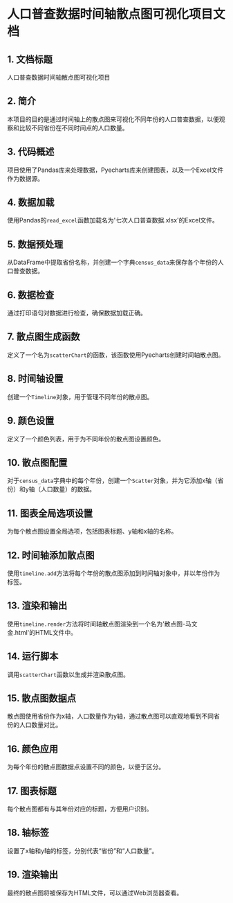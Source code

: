 # 人口普查数据时间轴散点图可视化项目文档

## 1. 文档标题
人口普查数据时间轴散点图可视化项目

## 2. 简介
本项目的目的是通过时间轴上的散点图来可视化不同年份的人口普查数据，以便观察和比较不同省份在不同时间点的人口数量。

## 3. 代码概述
项目使用了Pandas库来处理数据，Pyecharts库来创建图表，以及一个Excel文件作为数据源。

## 4. 数据加载
使用Pandas的`read_excel`函数加载名为'七次人口普查数据.xlsx'的Excel文件。

## 5. 数据预处理
从DataFrame中提取省份名称，并创建一个字典`census_data`来保存各个年份的人口普查数据。

## 6. 数据检查
通过打印语句对数据进行检查，确保数据加载正确。

## 7. 散点图生成函数
定义了一个名为`scatterChart`的函数，该函数使用Pyecharts创建时间轴散点图。

## 8. 时间轴设置
创建一个`Timeline`对象，用于管理不同年份的散点图。

## 9. 颜色设置
定义了一个颜色列表，用于为不同年份的散点图设置颜色。

## 10. 散点图配置
对于`census_data`字典中的每个年份，创建一个`Scatter`对象，并为它添加x轴（省份）和y轴（人口数量）的数据。

## 11. 图表全局选项设置
为每个散点图设置全局选项，包括图表标题、y轴和x轴的名称。

## 12. 时间轴添加散点图
使用`timeline.add`方法将每个年份的散点图添加到时间轴对象中，并以年份作为标签。

## 13. 渲染和输出
使用`timeline.render`方法将时间轴散点图渲染到一个名为'散点图-马文金.html'的HTML文件中。

## 14. 运行脚本
调用`scatterChart`函数以生成并渲染散点图。

## 15. 散点图数据点
散点图使用省份作为x轴，人口数量作为y轴，通过散点图可以直观地看到不同省份的人口数量对比。

## 16. 颜色应用
为每个年份的散点图数据点设置不同的颜色，以便于区分。

## 17. 图表标题
每个散点图都有与其年份对应的标题，方便用户识别。

## 18. 轴标签
设置了x轴和y轴的标签，分别代表“省份”和“人口数量”。

## 19. 渲染输出
最终的散点图将被保存为HTML文件，可以通过Web浏览器查看。